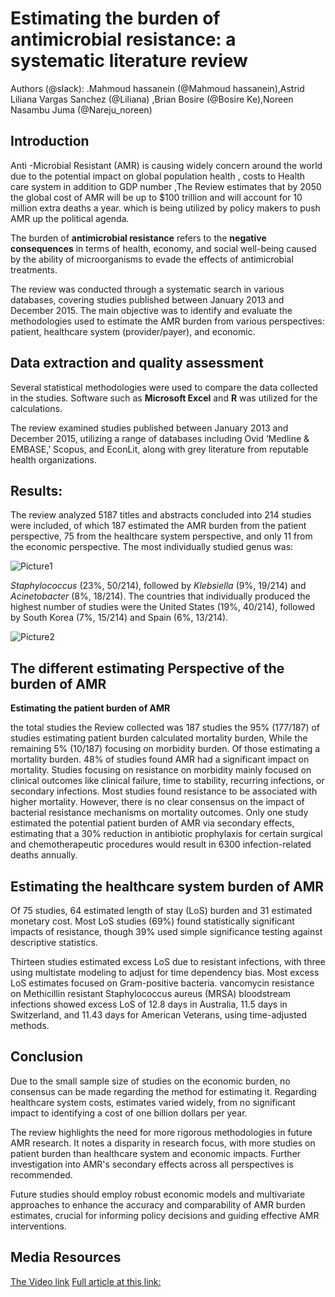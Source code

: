 # **Estimating the burden of antimicrobial resistance: a systematic literature review**
Authors (@slack): .Mahmoud hassanein (@Mahmoud hassanein),Astrid Liliana Vargas Sanchez (@Liliana) ,Brian Bosire (@Bosire Ke),Noreen Nasambu Juma (@Nareju_noreen)

## **Introduction**

Anti \-Microbial Resistant (AMR) is causing widely concern around the world due to the potential impact on global population health , costs to Health care system in addition to GDP number ,The Review estimates that by 2050 the global cost of AMR will be up to $100 trillion and will account for 10 million extra deaths a year. which is being utilized by policy makers to push AMR up the political agenda.

The burden of **antimicrobial resistance** refers to the **negative consequences** in terms of health, economy, and social well-being caused by the ability of microorganisms to evade the effects of antimicrobial treatments.

The review was conducted through a systematic search in various databases, covering studies published between January 2013 and December 2015\. The main objective was to identify and evaluate the methodologies used to estimate the AMR burden from various perspectives: patient, healthcare system (provider/payer), and economic.

## **Data extraction and quality assessment**

Several statistical methodologies were used to compare the data collected in the studies. Software such as **Microsoft Excel** and **R** was utilized for the calculations.

The review examined studies published between January 2013 and December 2015, utilizing a range of databases including Ovid ‘Medline & EMBASE,’ Scopus, and EconLit, along with grey literature from reputable health organizations.

## **Results:**

The review analyzed 5187 titles and abstracts concluded into 214 studies were included, of which 187 estimated the AMR burden from the patient perspective, 75 from the healthcare system perspective, and only 11 from the economic perspective. The most individually studied genus was:

![Picture1](https://github.com/user-attachments/assets/b9ba2f05-1666-4a19-b61b-339404dd60b6)

*Staphylococcus* (23%, 50/214), followed by *Klebsiella* (9%, 19/214) and *Acinetobacter* (8%, 18/214). The countries that individually produced the highest number of studies were the United States (19%, 40/214), followed by South Korea (7%, 15/214) and Spain (6%, 13/214).

![Picture2](https://github.com/user-attachments/assets/3b47ff51-9b22-4bee-9bbe-3f963b732ed6)


## **The different estimating Perspective of the burden of AMR**

**Estimating the patient burden of AMR**

the total studies the Review collected was 187 studies the 95% (177/187) of studies estimating patient burden calculated mortality burden, While the remaining 5% (10/187) focusing on morbidity burden. Of those estimating a mortality burden. 48% of studies found AMR had a significant impact on mortality. Studies focusing on resistance on morbidity mainly focused on clinical outcomes like clinical failure, time to stability, recurring infections, or secondary infections. Most studies found resistance to be associated with higher mortality. However, there is no clear consensus on the impact of bacterial resistance mechanisms on mortality outcomes. Only one study estimated the potential patient burden of AMR via secondary effects, estimating that a 30% reduction in antibiotic prophylaxis for certain surgical and chemotherapeutic procedures would result in 6300 infection-related deaths annually.

## **Estimating the healthcare system burden of AMR**

Of 75 studies, 64 estimated length of stay (LoS) burden and 31 estimated monetary cost. Most LoS studies (69%) found statistically significant impacts of resistance, though 39% used simple significance testing against descriptive statistics.

Thirteen studies estimated excess LoS due to resistant infections, with three using multistate modeling to adjust for time dependency bias. Most excess LoS estimates focused on Gram-positive bacteria. vancomycin resistance on Methicillin resistant Staphylococcus aureus (MRSA) bloodstream infections showed excess LoS of 12.8 days in Australia, 11.5 days in Switzerland, and 11.43 days for American Veterans, using time-adjusted methods.

## Conclusion

Due to the small sample size of studies on the economic burden, no consensus can be made regarding the method for estimating it. Regarding healthcare system costs, estimates varied widely, from no significant impact to identifying a cost of one billion dollars per year.

The review highlights the need for more rigorous methodologies in future AMR research. It notes a disparity in research focus, with more studies on patient burden than healthcare system and economic impacts. Further investigation into AMR's secondary effects across all perspectives is recommended.

Future studies should employ robust economic models and multivariate approaches to enhance the accuracy and comparability of AMR burden estimates, crucial for informing policy decisions and guiding effective AMR interventions.

## Media Resources 

[The Video link](https://www.linkedin.com/posts/astrid-liliana-vargas-a4939a148_hello-everyone-we-are-excited-to-share-with-activity-7237824046367748097-j6F5?utm_source=share&utm_medium=member_desktop)
[Full article at this link:](https://www.ncbi.nlm.nih.gov/pmc/articles/PMC5918775/)
